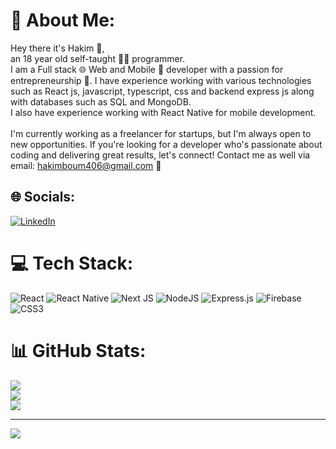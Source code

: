 # 💫 About Me:
Hey there it's Hakim 👋,<br>an 18 year old self-taught 🧑‍💻 programmer. <br>I am a Full stack 🌐 Web and Mobile 📱 developer with a passion for entrepreneurship 💼. I have experience working with various technologies such as React js, javascript, typescript, css and backend express js along with databases such as SQL and MongoDB. <br>I also have experience working with React Native for mobile development.<br><br>I'm currently working as a freelancer for startups, but I'm always open to new opportunities. If you're looking for a developer who's passionate about coding and delivering great results, let's connect! Contact me as well via email: hakimboum406@gmail.com 📧<br>


## 🌐 Socials:
[![LinkedIn](https://img.shields.io/badge/LinkedIn-%230077B5.svg?logo=linkedin&logoColor=white)](https://linkedin.com/in/hakim-h) 

# 💻 Tech Stack:
![React](https://img.shields.io/badge/react-%2320232a.svg?style=for-the-badge&logo=react&logoColor=%2361DAFB) ![React Native](https://img.shields.io/badge/react_native-%2320232a.svg?style=for-the-badge&logo=react&logoColor=%2361DAFB) ![Next JS](https://img.shields.io/badge/Next-black?style=for-the-badge&logo=next.js&logoColor=white) ![NodeJS](https://img.shields.io/badge/node.js-6DA55F?style=for-the-badge&logo=node.js&logoColor=white) ![Express.js](https://img.shields.io/badge/express.js-%23404d59.svg?style=for-the-badge&logo=express&logoColor=%2361DAFB) ![Firebase](https://img.shields.io/badge/firebase-%23039BE5.svg?style=for-the-badge&logo=firebase) ![CSS3](https://img.shields.io/badge/css3-%231572B6.svg?style=for-the-badge&logo=css3&logoColor=white)
# 📊 GitHub Stats:
![](https://github-readme-stats.vercel.app/api?username=hakimm77&theme=dark&hide_border=false&include_all_commits=false&count_private=false)<br/>
![](https://github-readme-streak-stats.herokuapp.com/?user=hakimm77&theme=dark&hide_border=false)<br/>
![](https://github-readme-stats.vercel.app/api/top-langs/?username=hakimm77&theme=dark&hide_border=false&include_all_commits=false&count_private=false&layout=compact)

---
[![](https://visitcount.itsvg.in/api?id=hakimm77&icon=0&color=0)](https://visitcount.itsvg.in)

<!-- Proudly created with GPRM ( https://gprm.itsvg.in ) -->
